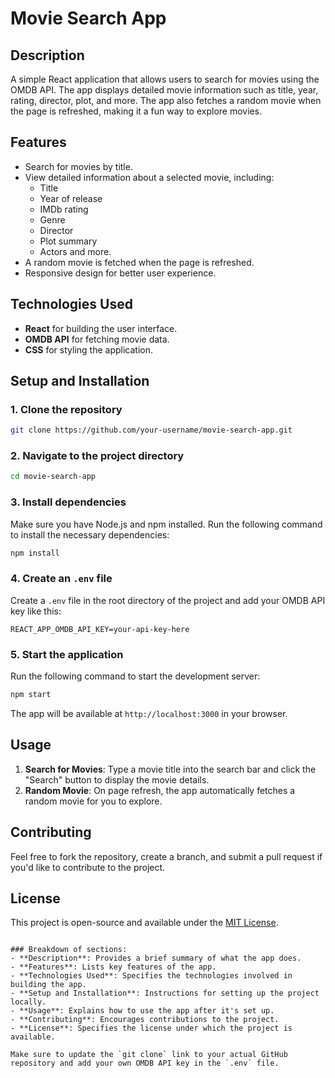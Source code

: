 # Movie Search App

## Description
A simple React application that allows users to search for movies using the OMDB API. The app displays detailed movie information such as title, year, rating, director, plot, and more. The app also fetches a random movie when the page is refreshed, making it a fun way to explore movies.

## Features
- Search for movies by title.
- View detailed information about a selected movie, including:
  - Title
  - Year of release
  - IMDb rating
  - Genre
  - Director
  - Plot summary
  - Actors and more.
- A random movie is fetched when the page is refreshed.
- Responsive design for better user experience.

## Technologies Used
- **React** for building the user interface.
- **OMDB API** for fetching movie data.
- **CSS** for styling the application.

## Setup and Installation

### 1. Clone the repository
```bash
git clone https://github.com/your-username/movie-search-app.git
```

### 2. Navigate to the project directory
```bash
cd movie-search-app
```

### 3. Install dependencies
Make sure you have Node.js and npm installed. Run the following command to install the necessary dependencies:

```bash
npm install
```

### 4. Create an `.env` file
Create a `.env` file in the root directory of the project and add your OMDB API key like this:
```
REACT_APP_OMDB_API_KEY=your-api-key-here
```

### 5. Start the application
Run the following command to start the development server:
```bash
npm start
```
The app will be available at `http://localhost:3000` in your browser.

## Usage

1. **Search for Movies**: Type a movie title into the search bar and click the "Search" button to display the movie details.
2. **Random Movie**: On page refresh, the app automatically fetches a random movie for you to explore.

## Contributing

Feel free to fork the repository, create a branch, and submit a pull request if you'd like to contribute to the project.

## License

This project is open-source and available under the [MIT License](LICENSE).
```

### Breakdown of sections:
- **Description**: Provides a brief summary of what the app does.
- **Features**: Lists key features of the app.
- **Technologies Used**: Specifies the technologies involved in building the app.
- **Setup and Installation**: Instructions for setting up the project locally.
- **Usage**: Explains how to use the app after it's set up.
- **Contributing**: Encourages contributions to the project.
- **License**: Specifies the license under which the project is available.

Make sure to update the `git clone` link to your actual GitHub repository and add your own OMDB API key in the `.env` file.